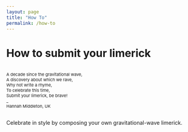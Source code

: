 ```yaml
---
layout: page
title: "How To"
permalink: /how-to
---
```


<h1>How to submit your limerick</h1>

<p style="font-size:11px" style="color:#3A003A;"><br>
A decade since the gravitational wave,<br>
A discovery about which we rave,<br> 
Why not write a rhyme,<br>
To celebrate this time,<br>
Submit your limerick, be brave!<br>
_ <br>
Hannah Middleton, UK <br>
<br>
</p>


<p>Celebrate in style by composing your own gravitational-wave limerick.</p>
